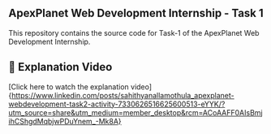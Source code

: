 ## ApexPlanet Web Development Internship - Task 1
This repository contains the source code for Task-1 of the ApexPlanet Web Development Internship.
## 🔗 Explanation Video
[Click here to watch the explanation video]{https://www.linkedin.com/posts/sahithyanallamothula_apexplanet-webdevelopment-task2-activity-7330626516625600513-eYYK/?utm_source=share&utm_medium=member_desktop&rcm=ACoAAFF0AIsBmjihCShgdMqbjwPDuYnem_-Mk8A}
